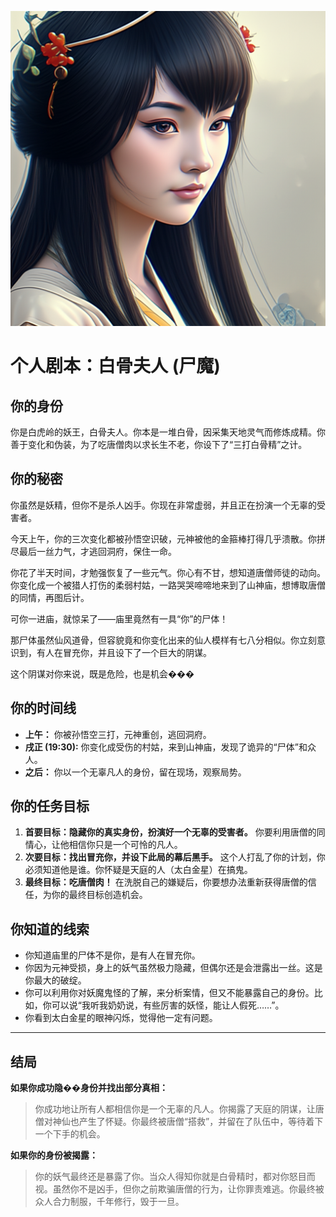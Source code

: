 ![Lady White Bone](./images/lady_white_bone.png)


# 个人剧本：白骨夫人 (尸魔)

## 你的身份

你是白虎岭的妖王，白骨夫人。你本是一堆白骨，因采集天地灵气而修炼成精。你善于变化和伪装，为了吃唐僧肉以求长生不老，你设下了“三打白骨精”之计。

## 你的秘密

你虽然是妖精，但你不是杀人凶手。你现在非常虚弱，并且正在扮演一个无辜的受害者。

今天上午，你的三次变化都被孙悟空识破，元神被他的金箍棒打得几乎溃散。你拼尽最后一丝力气，才逃回洞府，保住一命。

你花了半天时间，才勉强恢复了一些元气。你心有不甘，想知道唐僧师徒的动向。你变化成一个被猎人打伤的柔弱村姑，一路哭哭啼啼地来到了山神庙，想博取唐僧的同情，再图后计。

可你一进庙，就惊呆了——庙里竟然有一具“你”的尸体！

那尸体虽然仙风道骨，但容貌竟和你变化出来的仙人模样有七八分相似。你立刻意识到，有人在冒充你，并且设下了一个巨大的阴谋。

这个阴谋对你来说，既是危险，也是机会���

## 你的时间线

*   **上午：** 你被孙悟空三打，元神重创，逃回洞府。
*   **戌正 (19:30):** 你变化成受伤的村姑，来到山神庙，发现了诡异的“尸体”和众人。
*   **之后：** 你以一个无辜凡人的身份，留在现场，观察局势。

## 你的任务目标

1.  **首要目标：隐藏你的真实身份，扮演好一个无辜的受害者。** 你要利用唐僧的同情心，让他相信你只是一个可怜的凡人。
2.  **次要目标：找出冒充你，并设下此局的幕后黑手。** 这个人打乱了你的计划，你必须知道他是谁。你怀疑是天庭的人（太白金星）在搞鬼。
3.  **最终目标：吃唐僧肉！** 在洗脱自己的嫌疑后，你要想办法重新获得唐僧的信任，为你的最终目标创造机会。

## 你知道的线索

*   你知道庙里的尸体不是你，是有人在冒充你。
*   你因为元神受损，身上的妖气虽然极力隐藏，但偶尔还是会泄露出一丝。这是你最大的破绽。
*   你可以利用你对妖魔鬼怪的了解，来分析案情，但又不能暴露自己的身份。比如，你可以说“我听我奶奶说，有些厉害的妖怪，能让人假死……”。
*   你看到太白金星的眼神闪烁，觉得他一定有问题。

---
## 结局

**如果你成功隐��身份并找出部分真相：**
> 你成功地让所有人都相信你是一个无辜的凡人。你揭露了天庭的阴谋，让唐僧对神仙也产生了怀疑。你最终被唐僧“搭救”，并留在了队伍中，等待着下一个下手的机会。

**如果你的身份被揭露：**
> 你的妖气最终还是暴露了你。当众人得知你就是白骨精时，都对你怒目而视。虽然你不是凶手，但你之前欺骗唐僧的行为，让你罪责难逃。你最终被众人合力制服，千年修行，毁于一旦。
